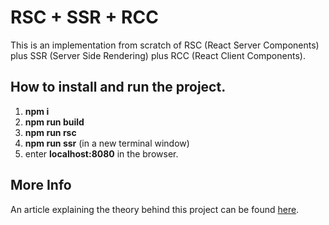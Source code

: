 # RSC + SSR + RCC

This is an implementation from scratch of RSC (React Server Components) plus SSR (Server Side Rendering) plus RCC (React Client Components).

## How to install and run the project.

1. **npm i**
2. **npm run build**
3. **npm run rsc**
4. **npm run ssr** (in a new terminal window)
5. enter **localhost:8080** in the browser.

## More Info

An article explaining the theory behind this project can be found [here](https://medium.com/@roggc9/rsc-ssr-rcc-react-client-components-implementation-from-scratch-e96ba0d6e1b4).

